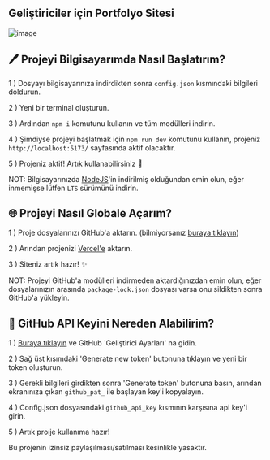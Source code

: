 ## Geliştiriciler için Portfolyo Sitesi


![image](https://github.com/user-attachments/assets/efbf3263-f29b-4dac-8d86-5f3b928db460)


## 🖊️ Projeyi Bilgisayarımda Nasıl Başlatırım?
1 ) Dosyayı bilgisayarınıza indirdikten sonra `config.json` kısmındaki bilgileri doldurun.
  
2 ) Yeni bir terminal oluşturun.

3 ) Ardından `npm i` komutunu kullanın ve tüm modülleri indirin.

4 ) Şimdiyse projeyi başlatmak için `npm run dev` komutunu kullanın, projeniz `http://localhost:5173/` sayfasında aktif olacaktır.

5 ) Projeniz aktif! Artık kullanabilirsiniz 🚀

NOT: Bilgisayarınızda [NodeJS](https://nodejs.org/en)'in indirilmiş olduğundan emin olun, eğer inmemişse lütfen `LTS` sürümünü indirin.

## 🌐 Projeyi Nasıl Globale Açarım?
1 ) Proje dosyalarınızı GitHub'a aktarın. (bilmiyorsanız [buraya tıklayın](https://youtu.be/7xZ2hN5a9GA?si=lNyQzXUnzVUxH7WW))
  
2 ) Arından projenizi [Vercel'e](https://vercel.com/) aktarın.
  
3 ) Siteniz artık hazır! ✨

NOT: Projeyi GitHub'a modülleri indirmeden aktardığınızdan emin olun, eğer dosyalarınızın arasında `package-lock.json` dosyası varsa onu sildikten sonra GitHub'a yükleyin.

## 🔑 GitHub API Keyini Nereden Alabilirim?

1 ) [Buraya tıklayın](https://github.com/settings/tokens?type=beta) ve GitHub 'Geliştirici Ayarları' na gidin.

2 ) Sağ üst kısımdaki 'Generate new token' butonuna tıklayın ve yeni bir token oluşturun.

3 ) Gerekli bilgileri girdikten sonra 'Generate token' butonuna basın, arından ekranınıza çıkan `github_pat_` ile başlayan key'i kopyalayın.

4 ) Config.json dosyasındaki `github_api_key` kısmının karşısına api key'i girin.

5 ) Artık proıje kullanıma hazır!



Bu projenin izinsiz paylaşılması/satılması kesinlikle yasaktır.

